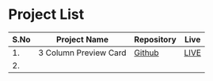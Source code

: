 # Project List

| S.No | Project Name          | Repository                                                                       | Live                                                                           |
| ---- | --------------------- | -------------------------------------------------------------------------------- | ------------------------------------------------------------------------------ |
| 1.   | 3 Column Preview Card | [Github](https://github.com/msboffl/HTML-CSS-JS/tree/main/3-column-preview-card) | [LIVE](https://msboffl.github.io/HTML-CSS-JS/3-column-preview-card/index.html) |
|2. | 